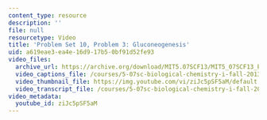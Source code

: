 ```yaml
---
content_type: resource
description: ''
file: null
resourcetype: Video
title: 'Problem Set 10, Problem 3: Gluconeogenesis'
uid: a619eae3-ea4e-16d9-17b5-0bf91d52fe93
video_files:
  archive_url: https://archive.org/download/MIT5.07SCF13/MIT5_07SCF13_Pset10_Q3_300k.mp4
  video_captions_file: /courses/5-07sc-biological-chemistry-i-fall-2013/1556f5d2d32b52149b5a366e02531c05_ziJc5pSF5aM.vtt
  video_thumbnail_file: https://img.youtube.com/vi/ziJc5pSF5aM/default.jpg
  video_transcript_file: /courses/5-07sc-biological-chemistry-i-fall-2013/f65ad40bcb4a04e792826047c295b82e_ziJc5pSF5aM.pdf
video_metadata:
  youtube_id: ziJc5pSF5aM
---
```


